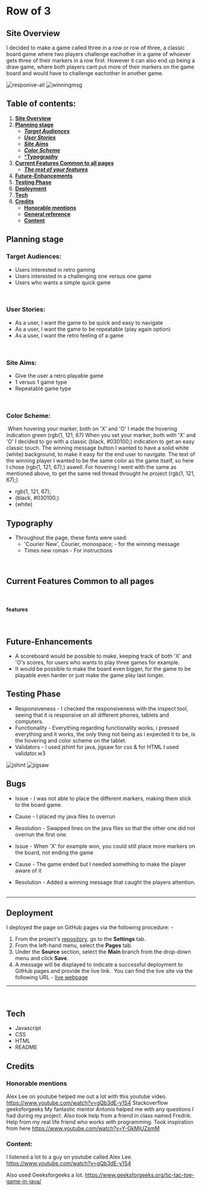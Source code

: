 # **Row of 3**
## **Site Overview**
I decided to make a game called three in a row or row of three, a classic board game where two players challenge eachother in a game of whoever gets three of their markers in a row first.
However it can also end up being a draw game, where both players cant put more of their markers on the game board and would have to challenge eachother in another game.

![responive-all](/assets/images/Responsive.all.png)
![winningmsg](/assets/images/Winning%20screen.png)​

## Table of contents:
1. [**Site Overview**](#site-overview)
1. [**Planning stage**](#planning-stage)
    * [***Target Audiences***](#target-audiences)
    * [***User Stories***](#user-stories)
    * [***Site Aims***](#site-aims)
    * [***Color Scheme***](#color-scheme)
    * [***Typography**](#typography)
1. [**Current Features Common to all pages**](#current-features-common-to-all-pages)
    * [***The rest of your features***](#features)
1. [**Future-Enhancements**](#future-enhancements)
1. [**Testing Phase**](#testing-phase)
1. [**Deployment**](#deployment)
1. [**Tech**](#tech)
1. [**Credits**](#credits)
    * [**Honorable mentions**](#honorable-mentions)
    * [**General reference**](#general-reference)
    * [**Content**](#content)
​
## **Planning stage**

### **Target Audiences:**
* Users interested in retro gaming 
* Users interested in a challenging one versus one game
* Users who wants a simple quick game

​
### **User Stories:**
* As a user, I want the game to be quick and easy to navigate
* As a user, I want the game to be repeatable (play again option)
* As a user, I want the retro feeling of a game

​
### **Site Aims:**
* Give the user a retro playable game
* 1 versus 1 game type
* Repeatable game type

​
### **Color Scheme:**
​
When hovering your marker, both on 'X' and 'O' I made the hovering indication green (rgb(1, 121, 67)
When you set your marker, both with 'X' and 'O' I decided to go with a classic (black, #030100;) indication to get an easy classic touch.
The winning message button I wanted to have a solid white (white) background, to make it easy for the end user to navigate.
The text of the winning player I wanted to be the same color as the game itself, so here I chose (rgb(1, 121, 67);) aswell.
For hovering I went with the same as mentioned above, to get the same red thread throught he project (rgb(1, 121, 67);)

* rgb(1, 121, 67);
* (black, #030100;)
* (white)
​

## **Typography**
* Throughout the page, these fonts were used:
  * 'Courier New', Courier, monospace; - for the winning message
  * Times new roman - For instructions

​
## **Current Features Common to all pages**
​
#### **features**
​
## **Future-Enhancements**
* A scoreboard would be possible to make, keeping track of both 'X' and 'O's scores, for users who wants to play three games for example.
​
* It would be possible to make the board even bigger, for the game to be playable even harder or just make the game play last longer.
​

## **Testing Phase**
* Responsiveness -  I checked the responsiveness with the inspect tool, seeing that it is responsive on all different phones, tablets and computers.
​
* Functionality - Everything regarding functionality works, i pressed everything and it works, the only thing not being as i expected it to be, is the hovering and color scheme on the tablet.
​
* Validators - I used jshint for java, jigsaw for css & for HTML I used validator.w3

![jshint](/assets/images/Jshint.2.png)
![jigsaw](/assets/images/Jigsaw.png)

## **Bugs**
* Issue - I was not able to place the different markers, making them stick to the board game.
* Cause - I placed my java files to overrun
* Resolution - Swapped lines on the java files so that the other one did not overrun the first one.

* Issue - When 'X' for example won, you could still place more markers on the board, not ending the game
* Cause - The game ended but I needed something to make the player aware of it
* Resolution - Added a winning message that caught the players attention.
​
***
## **Deployment**
I deployed the page on GitHub pages via the following procedure: -
​
1. From the project's [repository](https://github.com/Gomsur/Project-2), go to the **Settings** tab.
2. From the left-hand menu, select the **Pages** tab.
3. Under the **Source** section, select the **Main** branch from the drop-down menu and click **Save**.
4. A message will be displayed to indicate a successful deployment to GitHub pages and provide the live link.
​
You  can find the live site via the following URL - [live webpage](https://8000-gomsur-project2-6v2tg58eikx.ws-eu81.gitpod.io/)
***
​
## **Tech**
- Javascript
- CSS
- HTML
- README
​

## **Credits**
### **Honorable mentions**
Alex Lee on youtube helped me out a lot with this youtube video. https://www.youtube.com/watch?v=gQb3dE-y1S4
Stackoverflow
geeksforgeeks
My fantastic mentor Antonio helped me with any questions I had during my project.
Also took help from a friend in class named Fredrik.
​Help from my real life friend who works with programming.
Took inspiration from here https://www.youtube.com/watch?v=Y-GkMjUZsmM

### **Content:**
I listened a lot to a guy on youtube called Alex Lee.
https://www.youtube.com/watch?v=gQb3dE-y1S4

Also used Geeksforgeeks a lot.
https://www.geeksforgeeks.org/tic-tac-toe-game-in-java/
​